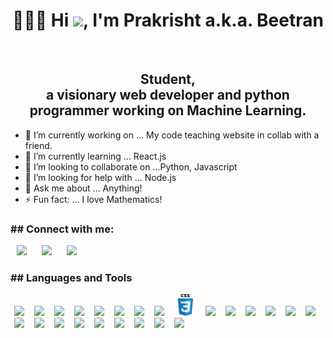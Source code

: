 <h1 align="center">👨🏻‍💻 Hi <img src="https://raw.githubusercontent.com/MartinHeinz/MartinHeinz/master/wave.gif" width="32px">, I'm Prakrisht a.k.a. Beetran 
</h1>
<br><h2 align="center">Student,<br> a visionary web developer and python programmer working on Machine Learning.</h2>



- 🔭 I’m currently working on ...     My code teaching website in collab with a friend.
- 🌱 I’m currently learning ...       React.js
- 👯 I’m looking to collaborate on ...Python, Javascript
- 🤔 I’m looking for help with ...    Node.js
- 💬 Ask me about ...                 Anything!
- ⚡ Fun fact: ...                    I love Mathematics!


<h3>## Connect with me:</h3>
<div padding="10px">
<a href="https://www.instagram.com/prakrishtdahiya/"><img src="https://upload.wikimedia.org/wikipedia/commons/thumb/a/a5/Instagram_icon.png/600px-Instagram_icon.png" width="30px" hspace="10" ></a>    
<a href="mailto:beetrandahiya@gmail.com"><img src="https://upload.wikimedia.org/wikipedia/commons/thumb/a/ab/Gmail_Icon.svg/1280px-Gmail_Icon.svg.png" width="30px" hspace="10"></a>
<a href="https://www.youtube.com/channel/UCufZa0Hiw_KZu1dVn5TvVoQ"><img src="https://seeklogo.net/wp-content/uploads/2020/03/YouTube-icon-SVG-512x512.png" width="30px" hspace="10"></a>
</div>

<h3>## Languages and Tools</h3>
<div>
<img src="https://cdn4.iconfinder.com/data/icons/logos-and-brands/512/267_Python_logo-512.png" width="35px" hspace="6">
<img src="https://upload.wikimedia.org/wikipedia/commons/thumb/3/38/Jupyter_logo.svg/1200px-Jupyter_logo.svg.png" width="35px" hspace="6">
<img src="https://upload.wikimedia.org/wikipedia/commons/thumb/0/01/Created_with_Matplotlib-logo.svg/1024px-Created_with_Matplotlib-logo.svg.png" width="35px" hspace="6">
<img src="https://notmatthancock.github.io/research/talks/gss-python/img/numpylogo.svg"  width="35px" hspace="6">
<img src="https://upload.wikimedia.org/wikipedia/commons/thumb/2/2d/Tensorflow_logo.svg/1200px-Tensorflow_logo.svg.png" width="35px" hspace="6">
<img src="https://upload.wikimedia.org/wikipedia/commons/thumb/a/ae/Keras_logo.svg/1200px-Keras_logo.svg.png" width="35px" hspace="6">
<img src="https://www.selenium.dev/images/selenium_logo_square_green.png" width="35px" hspace="6">
<img src="https://cdn.iconscout.com/icon/free/png-256/html-59-225995.png" width="35px" hspace="6">
<img src="https://raw.githubusercontent.com/github/explore/6c6508f34230f0ac0d49e847a326429eefbfc030/topics/css/css.png" width="35px" hspace="6">
<img src="https://www.freepnglogos.com/uploads/javascript-png/javascript-vector-logo-yellow-png-transparent-javascript-vector-12.png" width="35px" hspace="6">
<img src="https://ionicframework.com/jp/docs/assets/icons/logo-react-icon.png" width="35px" hspace="6">
<img src="https://cdn.worldvectorlogo.com/logos/sass-1.svg" width="35px" hspace="6">
<img src="https://obscureproblemsandgotchas.com/wp-content/uploads/2018/06/bootstrap-stack-e1530246058846.png" width="35px" hspace="6">
<img src="https://cdn.iconscout.com/icon/free/png-256/jquery-7-1175152.png" width="35px" hspace="6">
<img src="https://camo.githubusercontent.com/a5e7bd9deef127c7ef3f7a1bf2780002c021eab7/68747470733a2f2f692e626c6f67732e65732f3534356366382f6573362d6c6f676f2f6f726967696e616c2e706e67" width="35px" hspace="6">
<img src="https://www.flaticon.com/svg/static/icons/svg/25/25231.svg" width="35px" hspace="6">
<img src="https://upload.wikimedia.org/wikipedia/commons/thumb/2/2d/Visual_Studio_Code_1.18_icon.svg/1028px-Visual_Studio_Code_1.18_icon.svg.png" width="35px" hspace="6">
<img src="https://cdn.icon-icons.com/icons2/1381/PNG/512/sublimetext_94866.png" width="35px" hspace="6">
<img src="https://icons.iconarchive.com/icons/blackvariant/button-ui-system-apps/1024/Terminal-icon.png" width="35px" hspace="6">

<img src="https://upload.wikimedia.org/wikipedia/commons/e/e2/Atom_1.0_icon.png" width="35px" hspace="6">
<img src="https://miro.medium.com/max/1000/1*7eTJiUndx4MiCrLuJkQqdA.png" width="85px" hspace="6">
<img src="https://www.chartjs.org/img/chartjs-logo.svg" width="35px" hspace="6">
<img src="https://avatars2.githubusercontent.com/u/37190687?s=280&v=4" width="35px" hspace="6">
<img src="https://i.ibb.co/x51hypr/output-onlinepngtools.png" width="35px" hspace="6">


  
  
</div>
